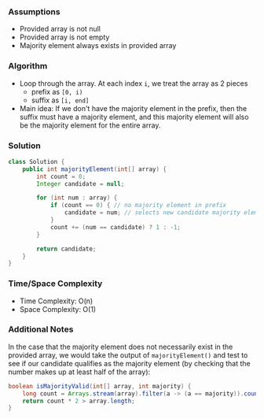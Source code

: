 ### Assumptions

- Provided array is not null
- Provided array is not empty
- Majority element always exists in provided array

### Algorithm

- Loop through the array. At each index `i`, we treat the array as 2 pieces
    - prefix as `[0, i)`
    - suffix as `[i, end]`
- Main idea: If we don't have the majority element in the prefix, then the suffix must have a majority element, and this majority element will also be the majority element for the entire array.

### Solution

```java
class Solution {
    public int majorityElement(int[] array) {
        int count = 0;
        Integer candidate = null;

        for (int num : array) {
            if (count == 0) { // no majority element in prefix
                candidate = num; // selects new candidate majority element
            }
            count += (num == candidate) ? 1 : -1;
        }

        return candidate;
    }
}
```

### Time/Space Complexity

-  Time Complexity: O(n)
- Space Complexity: O(1)

### Additional Notes

In the case that the majority element does not necessarily exist in the provided array, we would take the output of `majorityElement()` and test to see if our candidate qualifies as the majority element (by checking that the number makes up at least half of the array):

```java
boolean isMajorityValid(int[] array, int majority) {
    long count = Arrays.stream(array).filter(a -> (a == majority)).count();
    return count * 2 > array.length;
}
```
